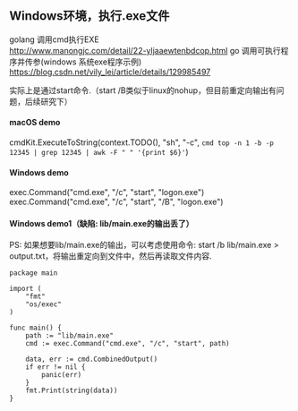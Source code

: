 ## Windows环境，执行.exe文件
golang 调用cmd执行EXE  
    http://www.manongjc.com/detail/22-yljaaewtenbdcop.html
go 调用可执行程序并传参(windows 系统exe程序示例)  
    https://blog.csdn.net/vily_lei/article/details/129985497

实际上是通过start命令.（start /B类似于linux的nohup，但目前重定向输出有问题，后续研究下）

#### macOS demo
cmdKit.ExecuteToString(context.TODO(), "sh", "-c", `cmd top -n 1 -b -p 12345 | grep 12345 | awk -F " " '{print $6}'`)

#### Windows demo
exec.Command("cmd.exe", "/c", "start", "logon.exe")
exec.Command("cmd.exe", "/c", "start", "/B", "logon.exe")

#### Windows demo1（缺陷: lib/main.exe的输出丢了）
PS: 如果想要lib/main.exe的输出，可以考虑使用命令: start /b lib/main.exe > output.txt，将输出重定向到文件中，然后再读取文件内容.

```golang
package main

import (
	"fmt"
	"os/exec"
)

func main() {
	path := "lib/main.exe"
	cmd := exec.Command("cmd.exe", "/c", "start", path)

	data, err := cmd.CombinedOutput()
	if err != nil {
		panic(err)
	}
	fmt.Print(string(data))
}
```
